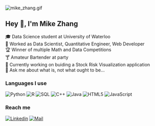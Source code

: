 ![mike_zhang.gif](https://github.com/tingwei758/tingwei758/raw/master/img/mike_zhang.gif)

## Hey 👋, I'm Mike Zhang

🎓 Data Science student at University of Waterloo  
🔖 Worked as Data Scientist, Quantitative Engineer, Web Developer  
🏆 Winner of multiple Math and Data Competitions  
🍸 Amateur Bartender at party  
🔭 Currently working on buiding a Stock Risk Visualization application  
💬 Ask me about what is, not what ought to be...  


### Languages I use

![Python](https://img.shields.io/badge/-Python-000000?style=flat&logo=python&logoColor=3776ab)
![R](https://img.shields.io/badge/-R-000000?style=flat&logo=R&logoColor=2b76cc)
![SQL](https://img.shields.io/badge/-SQL-000000?style=flat&logo=postgresql)
![C++](https://img.shields.io/badge/-C++-000000?style=flat&logo=c%2B%2B)
![Java](https://img.shields.io/badge/-Java-000000?style=flat&logo=java)
![HTML5](https://img.shields.io/badge/-HTML5-000000?style=flat&logo=html5)
![JavaScript](https://img.shields.io/badge/-JavaScript-000000?style=flat&logo=javascript)

### Reach me  
[![Linkedin](https://img.shields.io/badge/-Mike%20Zhang-blue?style=flat-square&logo=linkedin&logoColor=white&link=https://www.linkedin.com/in/ting-wei-zhang-0979b4136/)](https://www.linkedin.com/in/ting-wei-zhang-0979b4136/)
[![Mail](https://img.shields.io/badge/-tingwei758@hotmail.com-gray?style=flat-square&logo=gmail&logoColor=red)](mailto:tingwei758@hotmail.com)





<!--
**tingwei758/tingwei758** is a ✨ _special_ ✨ repository because its `README.md` (this file) appears on your GitHub profile.

Here are some ideas to get you started:

- 🔭 I’m currently working on ...
- 🌱 I’m currently learning ...
- 👯 I’m looking to collaborate on ...
- 🤔 I’m looking for help with ...
- 💬 Ask me about ...
- 📫 How to reach me: ...
- 😄 Pronouns: ...
- ⚡ Fun fact: ...
-->

<!--
[![Anurag's github stats](https://github-readme-stats.vercel.app/api?username=tingwei758)](https://github.com/anuraghazra/github-readme-stats)
-->
